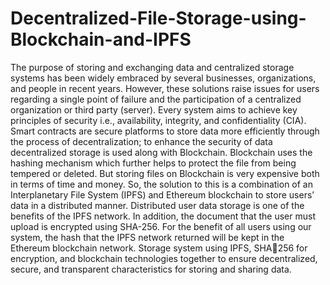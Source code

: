 # Decentralized-File-Storage-using-Blockchain-and-IPFS
The purpose of storing and exchanging data and centralized storage systems has been widely embraced by 
several businesses, organizations, and people in recent years. However, these solutions raise issues for users 
regarding a single point of failure and the participation of a centralized organization or third party (server). 
Every system aims to achieve key principles of security i.e., availability, integrity, and confidentiality (CIA). 
Smart contracts are secure platforms to store data more efficiently through the process of decentralization; 
to enhance the security of data decentralized storage is used along with Blockchain. Blockchain uses the 
hashing mechanism which further helps to protect the file from being tempered or deleted. But storing files 
on Blockchain is very expensive both in terms of time and money. So, the solution to this is a combination 
of an Interplanetary File System (IPFS) and Ethereum blockchain to store users’ data in a distributed manner. 
Distributed user data storage is one of the benefits of the IPFS network. In addition, the document that the 
user must upload is encrypted using SHA-256. For the benefit of all users using our system, the hash that the 
IPFS network returned will be kept in the Ethereum blockchain network. Storage system using IPFS, SHA256 for 
encryption, and blockchain technologies together to ensure decentralized, secure, and transparent characteristics 
for storing and sharing data.
